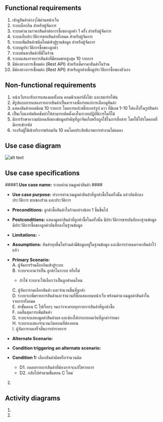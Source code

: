 ## Functional requirements ##
1. เข้าดูสินค้าต่างๆได้ผ่านหน้าเว็บ
2. ระบบล็อกอิน สำหรับผู้จัดการ
2. ระบบคำนวนราคาสินค้าต่อการซื้อของลูกค้า 1 ครั้ง สำหรับผู้จัดการ
3. ระบบเก็บประวัติการขายสินค้าทั้งหมด สำหรับผู้จัดการ
4. ระบบเพิ่มสินค้าชนิดใหม่เข้าสู่ฐานข้อมูล สำหรับผู้จัดการ
5. ระบบดูประวัติการซื้อของลูกค้า
6. ระบบค้นหาสินค้าที่มีในร้าน
7. ระบบแสดงรายการสินค้าที่มียอดขายสูงสุด 10 รายการ
8. มีช่องทางการเชื่อมต่อ (Rest API) สำหรับเช็คราคาสินค้าในร้าน
9. มีช่องทางการเชื่อมต่อ (Rest API) สำหรับลูกค้าเพื่อดูประวัติการซื้อของตัวเอง

## Non-functional requirements ##
1.  หน้าเว็บรองรับการแสดงผลทั้งบน คอมพิวเตอร์ตั้งโต้ะ และสมาร์ทโฟน
2.  มีรูปแบบการแสดงรายการสินค้าเป็นตารางเพื่อง่ายแก่การเลือกดูสินค้า
3.  แสดงสินค้ายอดนิยม 10 รายการ โดยการแปะสติ๊กเกอร์รูป ดาว ที่มีเลข 1-10 ใส่ลงไปในรูปสินค้า
4.  เป็นเว็บแอปพลิเคชันทำให้สามารถติดตั้งลงในระบบปฏิบัติการใดก็ได้
5.  มีการรักษาความปลอดภัยของข้อมูลสำคัญที่ถูกจัดเก็บหรือถูกใช้ในการสื่อสาร โดยใช้โปรโตคอลที่มีการเข้ารหัส
6. รองรับผู้ใช้เข้าบริการพร้อมกัน 10 คนโดยประสิทธิภาพการทำงานไม่ลดลง

## Use case diagram ##
![alt text](http://ziko.kmi.tl/ooad/usecase2.png)

## Use case specifications ##
####1.**Use case name:** ระบบคำนวณมูลค่าสินค้า  ####

 - **Use case purpose:** ทำการคำนวณมูลค่าสินค้าที่ลูกค้าซื้อในครั้งนั้น แล้วบันทึกลงประวัติการ
ขายของร้าน และประวัติการ  
 - **Preconditions:** ลูกค้าซื้อสินค้าในร้านอย่างน้อย 1 ชิ้นขึ้นไป
 - **Postconditions:** แสดงมูลค่าสินค้าที่ลูกค้าซื้อในครั้งนั้น มีประวัติการขายบันทึกลงฐานข้อมูล มีประวัติการซื้อของลูกค้าบันทึกลงในฐานข้อมูล  
 - **Limitations:** -
 - **Assumptions:** สินค้าทุกชิ้นในร้านค้ามีข้อมูลอยู่ในฐานข้อมูล และมีการกำหนดราคาสินค้าไว้แล้ว
 - **Primary Scenario:**  
   A. ผู้จัดการร้านล็อกอินเข้าสู่ระบบ  
   B. ระบบจะถามว่าเป็น ลูกค้าในระบบ หรือไม่  
     -   ถ้าใช่ ระบบจะให้เลือกว่าเป็นลูกค้าคนไหน
   
   C. ผู้จัดการกดเลือกสินค้า และจำนวนชิ้นที่ลูกค้า  
   D. ระบบจะเพิ่มรายการสินค้าและจำนวนที่ซื้อแสดงบนหน้าเว็บ พร้อมคำนวณมูลค่าสินค้าในรายการทั้งหมด  
   E. ทำขั้นตอน C ไปเรื่อยๆ จนกว่าจะครบทุกรายการสินค้าที่ลูกค้าซื้อ  
   F. กดสิ้นสุดการเพิ่มสินค้า  
   G. ระบบจะแสดงมูลค่าสินค้าผล และช่องให้กรอกยอดเงินที่ลูกค่าจ่ายมา  
   H. ระบบจะแสดงจำนวนเงินทอนที่ต้องทอน  
   I. ผู้จัดการกดเสร็จสิ้นการทำรายการ  
 - **Alternate Scenario:**
 - **Condition triggering an alternate scenario:**
 - **Condition 1:** เลือกสินค้าผิดหรือจำนวนผิด
     - D1. กดลบรายการสินค้าที่ต้องการจะแก้ไขรายการ  
     - D2. กลับไปทำตามขั้นตอน C ใหม
่  
  
2.  


## Activity diagrams ##
1.
2.
